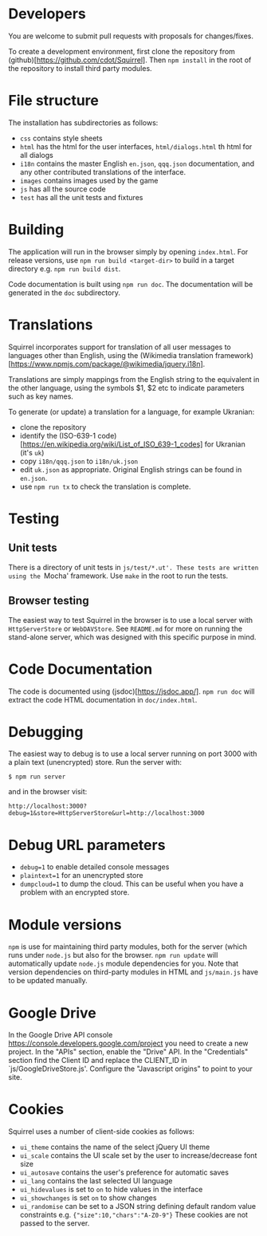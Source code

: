 # Developers

You are welcome to submit pull requests with proposals for changes/fixes.

To create a development environment, first clone the repository from (github)[https://github.com/cdot/Squirrel]. Then `npm install` in the root of the repository to install third party modules.

# File structure

The installation has subdirectories as follows:
* `css` contains style sheets
* `html` has the html for the user interfaces, `html/dialogs.html` th html for all dialogs
* `i18n` contains the master English `en.json`, `qqq.json` documentation, and any other contributed translations of the interface.
* `images` contains images used by the game
* `js` has all the source code
* `test` has all the unit tests and fixtures

# Building

The application will run in the browser simply by opening `index.html`. For release versions, use `npm run build <target-dir>` to build in a target directory e.g. `npm run build dist`.

Code documentation is built using `npm run doc`. The documentation will be generated in the `doc` subdirectory.

# Translations

Squirrel incorporates support for translation of all user messages to
languages other than English, using the (Wikimedia translation framework)[https://www.npmjs.com/package/@wikimedia/jquery.i18n].

Translations are simply mappings from the English string to the equivalent
in the other language, using the symbols $1, $2 etc to indicate parameters
such as key names.

To generate (or update) a translation for a language, for example Ukranian:
- clone the repository
- identify the (ISO-639-1 code)[https://en.wikipedia.org/wiki/List_of_ISO_639-1_codes] for Ukranian (it's `uk`)
- copy `i18n/qqq.json` to `i18n/uk.json`
- edit `uk.json` as appropriate. Original English strings can be found in `en.json`.
- use `npm run tx` to check the translation is complete.

# Testing

## Unit tests

There is a directory of unit tests in `js/test/*.ut'. These tests are written using the `Mocha' framework. Use `make` in the root to run the tests.

## Browser testing

The easiest way to test Squirrel in the browser is to use a local server
with `HttpServerStore` or `WebDAVStore`. See `README.md` for more on
running the stand-alone server, which was designed with this specific purpose in mind.

# Code Documentation

The code is documented using (jsdoc)[https://jsdoc.app/].
`npm run doc` will extract the code HTML documentation in `doc/index.html`.

# Debugging

The easiest way to debug is to use a local server running on port 3000
with a plain text (unencrypted) store. Run the server with:
```
$ npm run server
```
and in the browser visit:

`http://localhost:3000?debug=1&store=HttpServerStore&url=http://localhost:3000`

# Debug URL parameters
* `debug=1` to enable detailed console messages
* `plaintext=1` for an unencrypted store
* `dumpcloud=1` to dump the cloud. This can be useful when you have a
problem with an encrypted store.

# Module versions
`npm` is use for maintaining third party modules, both for the server (which runs under `node.js` but also for the browser. `npm run update` will automatically update `node.js` module dependencies
for you. Note that version dependencies on third-party modules in HTML
and `js/main.js` have to be updated manually.

# Google Drive

In the Google Drive API console https://console.developers.google.com/project
you need to create a new project. In the "APIs" section, enable the "Drive" API.
In the "Credentials" section find the Client ID and replace the CLIENT_ID
in `js/GoogleDriveStore.js'. Configure the "Javascript origins"
to point to your site.

# Cookies

Squirrel uses a number of client-side cookies as follows:

* `ui_theme` contains the name of the select jQuery UI theme
* `ui_scale` contains the UI scale set by the user to increase/decrease font size
* `ui_autosave` contains the user's preference for automatic saves
* `ui_lang` contains the last selected UI language
* `ui_hidevalues` is set to `on` to hide values in the interface
* `ui_showchanges` is set `on` to show changes
* `ui_randomise` can be set to a JSON string defining default random value constraints e.g. `{"size":10,"chars":"A-Z0-9"}`
These cookies are not passed to the server.
